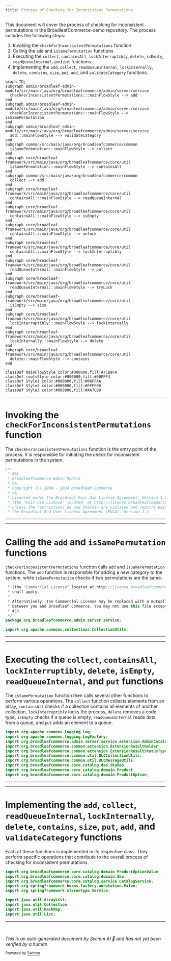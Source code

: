 ```yaml
---
title: Process of Checking for Inconsistent Permutations
---
```

This document will cover the process of checking for inconsistent permutations in the BroadleafCommerce-demo repository. The process includes the following steps:

1. Invoking the `checkForInconsistentPermutations` function
2. Calling the `add` and `isSamePermutation` functions
3. Executing the `collect`, `containsAll`, `lockInterruptibly`, `delete`, `isEmpty`, `readQueueInternal`, and `put` functions
4. Implementing the `add`, `collect`, `readQueueInternal`, `lockInternally`, `delete`, `contains`, `size`, `put`, `add`, and `validateCategory` functions.

```mermaid
graph TD;
subgraph admin/broadleaf-admin-module/src/main/java/org/broadleafcommerce/admin/server/service
  checkForInconsistentPermutations:::mainFlowStyle --> add
end
subgraph admin/broadleaf-admin-module/src/main/java/org/broadleafcommerce/admin/server/service
  checkForInconsistentPermutations:::mainFlowStyle --> isSamePermutation
end
subgraph admin/broadleaf-admin-module/src/main/java/org/broadleafcommerce/admin/server/service
  add:::mainFlowStyle --> validateCategory
end
subgraph common/src/main/java/org/broadleafcommerce/common
  isSamePermutation:::mainFlowStyle --> collect
end
subgraph core/broadleaf-framework/src/main/java/org/broadleafcommerce/core/util
  isSamePermutation:::mainFlowStyle --> containsAll
end
subgraph common/src/main/java/org/broadleafcommerce/common
  collect --> add
end
subgraph core/broadleaf-framework/src/main/java/org/broadleafcommerce/core/util
  containsAll:::mainFlowStyle --> readQueueInternal
end
subgraph core/broadleaf-framework/src/main/java/org/broadleafcommerce/core/util
  containsAll:::mainFlowStyle --> isEmpty
end
subgraph core/broadleaf-framework/src/main/java/org/broadleafcommerce/core/util
  containsAll:::mainFlowStyle --> unlock
end
subgraph core/broadleaf-framework/src/main/java/org/broadleafcommerce/core/util
  containsAll:::mainFlowStyle --> lockInterruptibly
end
subgraph core/broadleaf-framework/src/main/java/org/broadleafcommerce/core/util
  readQueueInternal:::mainFlowStyle --> put
end
subgraph core/broadleaf-framework/src/main/java/org/broadleafcommerce/core/util
  readQueueInternal:::mainFlowStyle --> tryLock
end
subgraph core/broadleaf-framework/src/main/java/org/broadleafcommerce/core/util
  isEmpty --> size
end
subgraph core/broadleaf-framework/src/main/java/org/broadleafcommerce/core/util
  lockInterruptibly:::mainFlowStyle --> lockInternally
end
subgraph core/broadleaf-framework/src/main/java/org/broadleafcommerce/core/util
  lockInternally:::mainFlowStyle --> delete
end
subgraph core/broadleaf-framework/src/main/java/org/broadleafcommerce/core/util
  delete:::mainFlowStyle --> contains
end

classDef mainFlowStyle color:#000000,fill:#7CB9F4
classDef rootsStyle color:#000000,fill:#00FFF4
classDef Style1 color:#000000,fill:#00FFAA
classDef Style2 color:#000000,fill:#FFFF00
classDef Style3 color:#000000,fill:#AA7CB9
```

<SwmSnippet path="/admin/broadleaf-admin-module/src/main/java/org/broadleafcommerce/admin/server/service/AdminCatalogServiceImpl.java" line="1">

---

# Invoking the `checkForInconsistentPermutations` function

The `checkForInconsistentPermutations` function is the entry point of the process. It is responsible for initiating the check for inconsistent permutations in the system.

```java
/*-
 * #%L
 * BroadleafCommerce Admin Module
 * %%
 * Copyright (C) 2009 - 2024 Broadleaf Commerce
 * %%
 * Licensed under the Broadleaf Fair Use License Agreement, Version 1.0
 * (the "Fair Use License" located  at http://license.broadleafcommerce.org/fair_use_license-1.0.txt)
 * unless the restrictions on use therein are violated and require payment to Broadleaf in which case
 * the Broadleaf End User License Agreement (EULA), Version 1.1
```

---

</SwmSnippet>

<SwmSnippet path="/admin/broadleaf-admin-module/src/main/java/org/broadleafcommerce/admin/server/service/AdminCatalogServiceImpl.java" line="11">

---

# Calling the `add` and `isSamePermutation` functions

`checkForInconsistentPermutations` function calls `add` and `isSamePermutation` functions. The `add` function is responsible for adding a new category to the system, while `isSamePermutation` checks if two permutations are the same.

```java
 * (the "Commercial License" located at http://license.broadleafcommerce.org/commercial_license-1.1.txt)
 * shall apply.
 * 
 * Alternatively, the Commercial License may be replaced with a mutually agreed upon license (the "Custom License")
 * between you and Broadleaf Commerce. You may not use this file except in compliance with the applicable license.
 * #L%
 */
package org.broadleafcommerce.admin.server.service;

import org.apache.commons.collections.CollectionUtils;
```

---

</SwmSnippet>

<SwmSnippet path="/admin/broadleaf-admin-module/src/main/java/org/broadleafcommerce/admin/server/service/AdminCatalogServiceImpl.java" line="21">

---

# Executing the `collect`, `containsAll`, `lockInterruptibly`, `delete`, `isEmpty`, `readQueueInternal`, and `put` functions

The `isSamePermutation` function then calls several other functions to perform various operations. The `collect` function collects elements from an array, `containsAll` checks if a collection contains all elements of another collection, `lockInterruptibly` locks the process, `delete` removes a code type, `isEmpty` checks if a queue is empty, `readQueueInternal` reads data from a queue, and `put` adds an element to a queue.

```java
import org.apache.commons.logging.Log;
import org.apache.commons.logging.LogFactory;
import org.broadleafcommerce.admin.server.service.extension.AdminCatalogServiceExtensionManager;
import org.broadleafcommerce.common.extension.ExtensionResultHolder;
import org.broadleafcommerce.common.extension.ExtensionResultStatusType;
import org.broadleafcommerce.common.util.BLCCollectionUtils;
import org.broadleafcommerce.common.util.BLCMessageUtils;
import org.broadleafcommerce.core.catalog.dao.SkuDao;
import org.broadleafcommerce.core.catalog.domain.Product;
import org.broadleafcommerce.core.catalog.domain.ProductOption;
```

---

</SwmSnippet>

<SwmSnippet path="/admin/broadleaf-admin-module/src/main/java/org/broadleafcommerce/admin/server/service/AdminCatalogServiceImpl.java" line="31">

---

# Implementing the `add`, `collect`, `readQueueInternal`, `lockInternally`, `delete`, `contains`, `size`, `put`, `add`, and `validateCategory` functions

Each of these functions is implemented in its respective class. They perform specific operations that contribute to the overall process of checking for inconsistent permutations.

```java
import org.broadleafcommerce.core.catalog.domain.ProductOptionValue;
import org.broadleafcommerce.core.catalog.domain.Sku;
import org.broadleafcommerce.core.catalog.service.CatalogService;
import org.springframework.beans.factory.annotation.Value;
import org.springframework.stereotype.Service;

import java.util.ArrayList;
import java.util.Collection;
import java.util.HashMap;
import java.util.List;
```

---

</SwmSnippet>

&nbsp;

*This is an auto-generated document by Swimm AI 🌊 and has not yet been verified by a human*

<SwmMeta version="3.0.0" repo-id="Z2l0aHViJTNBJTNBQnJvYWRsZWFmQ29tbWVyY2UtZGVtbyUzQSUzQWdpbGFkbmF2b3Q=" repo-name="BroadleafCommerce-demo" doc-type="flows"><sup>Powered by [Swimm](/)</sup></SwmMeta>
